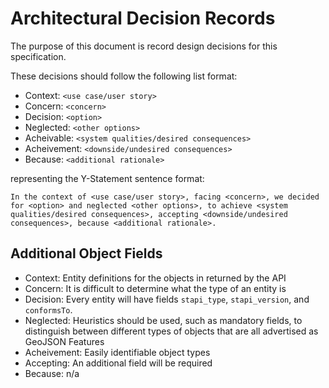 # Architectural Decision Records

The purpose of this document is record design decisions for this specification.

These decisions should follow the following list format:

- Context: `<use case/user story>`
- Concern: `<concern>`
- Decision: `<option>`
- Neglected: `<other options>`
- Acheivable: `<system qualities/desired consequences>`
- Acheivement: `<downside/undesired consequences>`
- Because: `<additional rationale>`

representing the Y-Statement sentence format:

```In the context of <use case/user story>, facing <concern>, we decided for <option> and neglected <other options>, to achieve <system qualities/desired consequences>, accepting <downside/undesired consequences>, because <additional rationale>.```

## Additional Object Fields

- Context: Entity definitions for the objects in returned by the API
- Concern: It is difficult to determine what the type of an entity is
- Decision: Every entity will have fields `stapi_type`, `stapi_version`, and `conformsTo`.
- Neglected: Heuristics should be used, such as mandatory fields, to distinguish between different types of objects
  that are all advertised as GeoJSON Features
- Acheivement: Easily identifiable object types
- Accepting: An additional field will be required
- Because: n/a
